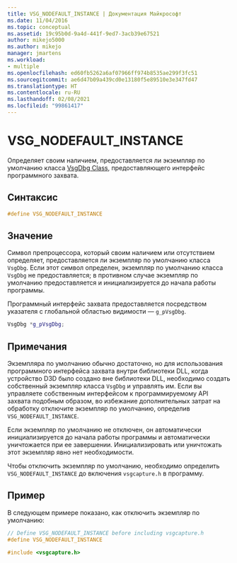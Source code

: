 ```yaml
---
title: VSG_NODEFAULT_INSTANCE | Документация Майкрософт
ms.date: 11/04/2016
ms.topic: conceptual
ms.assetid: 19c95b0d-9a4d-441f-9ed7-3acb39e67521
author: mikejo5000
ms.author: mikejo
manager: jmartens
ms.workload:
- multiple
ms.openlocfilehash: ed60fb5262a6af07966ff974b8535ae299f3fc51
ms.sourcegitcommit: ae6d47b09a439cd0e13180f5e89510e3e347fd47
ms.translationtype: HT
ms.contentlocale: ru-RU
ms.lasthandoff: 02/08/2021
ms.locfileid: "99861417"
---
```

# <a name="vsg_nodefault_instance"></a>VSG_NODEFAULT_INSTANCE
Определяет своим наличием, предоставляется ли экземпляр по умолчанию класса [VsgDbg Class](vsgdbg-class.md), предоставляющего интерфейс программного захвата.

## <a name="syntax"></a>Синтаксис

```C++
#define VSG_NODEFAULT_INSTANCE
```

## <a name="value"></a>Значение
 Символ препроцессора, который своим наличием или отсутствием определяет, предоставляется ли экземпляр по умолчанию класса `VsgDbg`. Если этот символ определен, экземпляр по умолчанию класса `VsgDbg` не предоставляется; в противном случае экземпляр по умолчанию предоставляется и инициализируется до начала работы программы.

 Программный интерфейс захвата предоставляется посредством указателя с глобальной областью видимости — `g_pVsgDbg`.

```cpp
VsgDbg *g_pVsgDbg;
```

## <a name="remarks"></a>Примечания
 Экземпляра по умолчанию обычно достаточно, но для использования программного интерфейса захвата внутри библиотеки DLL, когда устройство D3D было создано вне библиотеки DLL, необходимо создать собственный экземпляр класса `VsgDbg` и управлять им. Если вы управляете собственным интерфейсом к программируемому API захвата подобным образом, во избежание дополнительных затрат на обработку отключите экземпляр по умолчанию, определив `VSG_NODEFAULT_INSTANCE`.

 Если экземпляр по умолчанию не отключен, он автоматически инициализируется до начала работы программы и автоматически уничтожается при ее завершении. Инициализировать или уничтожать этот экземпляр явно нет необходимости.

 Чтобы отключить экземпляр по умолчанию, необходимо определить `VSG_NODEFAULT_INSTANCE` до включения `vsgcapture.h` в программу.

## <a name="example"></a>Пример
 В следующем примере показано, как отключить экземпляр по умолчанию:

```cpp
// Define VSG_NODEFAULT_INSTANCE before including vsgcapture.h
#define VSG_NODEFAULT_INSTANCE

#include <vsgcapture.h>
```

